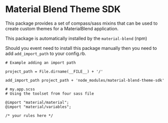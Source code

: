 # Material Blend Theme SDK

This package provides a set of compass/sass mixins that can be used
to create custom themes for a MaterialBlend application.

This package is automatically installed by the `material-blend` (npm)

Should you event need to install this package manually then you need to
add `add_import_path` to your config.rb.

```
# Example adding an import path

project_path = File.dirname(__FILE__) + '/'

add_import_path project_path + 'node_modules/material-blend-theme-sdk'

```

```
# my.app.scss
# Using the toolset from four sass file

@import "material/material";
@import "material/variables";

/* your rules here */
```



